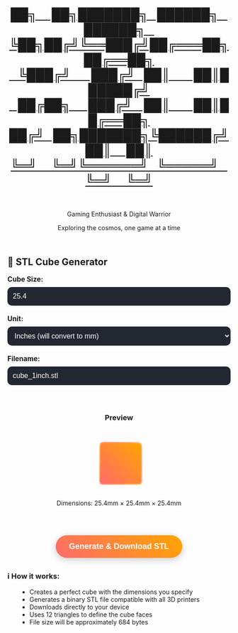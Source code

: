 <div class="container">
    <header>
        <a class="no-underline" href="./" >
        <h1 class='xzor-ascii-banner'>██╗&nbsp;&nbsp;&nbsp;&nbsp;&nbsp;██╗███████╗&nbsp;&nbsp;&nbsp;██████╗&nbsp;&nbsp;&nbsp;██████╗&nbsp;&nbsp;&nbsp;<br>
             ╚██╗██╔╝╚══███╔╝██╔═══██╗██╔══██╗<br>
              &nbsp;&nbsp;&nbsp;╚███╔╝&nbsp;&nbsp;&nbsp;&nbsp;&nbsp;&nbsp;&nbsp;███╔╝&nbsp;&nbsp;&nbsp;██║&nbsp;&nbsp;&nbsp;&nbsp;&nbsp;&nbsp;&nbsp;&nbsp;██║██████╔╝<br>
            &nbsp;&nbsp;&nbsp;██╔██╗&nbsp;&nbsp;&nbsp;&nbsp;&nbsp;&nbsp;███╔╝&nbsp;&nbsp;&nbsp;&nbsp;██║&nbsp;&nbsp;&nbsp;&nbsp;&nbsp;&nbsp;&nbsp;&nbsp;██║██╔══██╗<br>
           ██╔╝&nbsp;&nbsp;&nbsp;██╗███████╗╚██████╔╝██║&nbsp;&nbsp;&nbsp;&nbsp;&nbsp;██║<br>
            ╚═╝&nbsp;&nbsp;&nbsp;&nbsp;&nbsp;╚═╝╚══════╝&nbsp;&nbsp;&nbsp;╚═════╝&nbsp;&nbsp;&nbsp;╚═╝&nbsp;&nbsp;&nbsp;&nbsp;&nbsp;╚═╝</h1></a><br>
        <p class="subtitle">Gaming Enthusiast & Digital Warrior</p>
        <p class="tagline">Exploring the cosmos, one game at a time</p>
    </header>
<!--      <div class="profile-section">
        <h2 class="section-title centered-title alt">Filler Test Text</h2>
        <p class="about-text">
           This is just some filler testing text. Yay. 😃
        </p>
    </div> -->
  <style>
/*         body {
            font-family: 'Segoe UI', Tahoma, Geneva, Verdana, sans-serif;
            max-width: 800px;
            margin: 0 auto;
            padding: 20px;
            background: linear-gradient(135deg, #667eea 0%, #764ba2 100%);
            min-height: 100vh;
            color: white;
        }
        .container {
            background: rgba(255, 255, 255, 0.1);
            backdrop-filter: blur(10px);
            border-radius: 20px;
            padding: 30px;
            box-shadow: 0 8px 32px 0 rgba(31, 38, 135, 0.37);
            border: 1px solid rgba(255, 255, 255, 0.18);
        }
        h1 {
            text-align: center;
            margin-bottom: 30px;
            font-size: 2.5em;
            text-shadow: 2px 2px 4px rgba(0,0,0,0.3);
        } */
        .input-group {
            margin-bottom: 20px;
        }
        label {
            display: block;
            margin-bottom: 8px;
            font-weight: bold;
            font-size: 1.1em;
        }
        input, select {
            width: 100%;
            padding: 12px;
            border: none;
            border-radius: 10px;
            font-size: 16px;
            background: rgba(255, 255, 255, 0.2);
            background-color: #232731;
            color: white;
            backdrop-filter: blur(5px);
        }
        input::placeholder {
            color: rgba(255, 255, 255, 0.7);
        }
       button {
            background: linear-gradient(45deg, #ff6b6b, #ffa500);
            color: white;
            padding: 15px 30px;
            border: none;
            border-radius: 50px;
            font-size: 18px;
            font-weight: bold;
            cursor: pointer;
            transition: all 0.3s ease;
            display: block;
            margin: 30px auto;
            box-shadow: 0 4px 15px rgba(0,0,0,0.2);
        }
        button:hover {
            transform: translateY(-2px);
            box-shadow: 0 8px 25px rgba(0,0,0,0.3);
        }
        button:active {
            transform: translateY(0);
        }
        .info {
            background: rgba(255, 255, 255, 0.1);
            padding: 20px;
            border-radius: 10px;
            margin: 20px 0;
            border-left: 4px solid #ffa500;
        }
        .preview {
            text-align: center;
            margin: 20px 0;
            padding: 20px;
            background: rgba(255, 255, 255, 0.05);
            border-radius: 10px;
        }
        .cube-container {
            perspective: 300px;
            margin: 20px auto;
            width: 100px;
            height: 100px;
        }
        .cube-visual {
            position: relative;
            width: 80px;
            height: 80px;
            margin: 0 auto;
            transform-style: preserve-3d;
            animation: rotateCube 8s infinite linear;
        }
        .cube-face {
            position: absolute;
            width: 80px;
            height: 80px;
            border: 2px solid rgba(255, 255, 255, 0.3);
            border-radius: 8px;
        }
        .cube-face.front {
            background: linear-gradient(45deg, #ff6b6b, #ffa500);
            transform: rotateY(0deg) translateZ(40px);
        }
        .cube-face.back {
            background: linear-gradient(45deg, #ff4757, #ff3838);
            transform: rotateY(180deg) translateZ(40px);
        }
        .cube-face.right {
            background: linear-gradient(45deg, #ffa500, #ff9f43);
            transform: rotateY(90deg) translateZ(40px);
        }
        .cube-face.left {
            background: linear-gradient(45deg, #ff3838, #ff6b6b);
            transform: rotateY(-90deg) translateZ(40px);
        }
        .cube-face.top {
            background: linear-gradient(45deg, #ff9f43, #feca57);
            transform: rotateX(90deg) translateZ(40px);
        }
        .cube-face.bottom {
            background: linear-gradient(45deg, #ff4757, #c44569);
            transform: rotateX(-90deg) translateZ(40px);
        }
        @keyframes rotateCube {
            0% { transform: rotateX(0deg) rotateY(0deg) rotateZ(0deg); }
            25% { transform: rotateX(90deg) rotateY(90deg) rotateZ(0deg); }
            50% { transform: rotateX(180deg) rotateY(180deg) rotateZ(90deg); }
            75% { transform: rotateX(270deg) rotateY(270deg) rotateZ(180deg); }
            100% { transform: rotateX(360deg) rotateY(360deg) rotateZ(270deg); }
        }
        .success-message {
            background: rgba(76, 175, 80, 0.3);
            color: white;
            padding: 15px;
            border-radius: 10px;
            margin: 20px 0;
            border-left: 4px solid #4CAF50;
            display: none;
        }
        ul {
            padding-left: 50px;
        }
    </style>
    <div class="profile-section">
        <h2 class="section-title centered-title alt">🎲 STL Cube Generator</h2>
        <div class="input-group">
            <label for="size">Cube Size:</label>
            <input type="number" id="size" value="25.4" step="0.1" min="0.1" placeholder="Enter size in mm">
        </div>
        <div class="input-group">
            <label for="unit">Unit:</label>
            <select id="unit">
                <option value="mm">Millimeters (mm)</option>
                <option value="inch" selected>Inches (will convert to mm)</option>
                <option value="cm">Centimeters (cm)</option>
            </select>
        </div>
        <div class="input-group">
            <label for="filename">Filename:</label>
            <input type="text" id="filename" value="cube_1inch.stl" placeholder="Enter filename">
        </div>
        <div class="preview">
            <h3>Preview</h3><br>
            <div class="cube-container">
                <div class="cube-visual">
                    <div class="cube-face front"></div>
                    <div class="cube-face back"></div>
                    <div class="cube-face right"></div>
                    <div class="cube-face left"></div>
                    <div class="cube-face top"></div>
                    <div class="cube-face bottom"></div>
                </div>
            </div>
            <p id="dimensions">Dimensions: 25.4mm × 25.4mm × 25.4mm</p>
        </div>
        <button onclick="generateCube()">Generate & Download STL</button>
        <div id="successMessage" class="success-message">
            ✅ STL file generated and downloaded successfully!
        </div>
    </div>
    <div class="profile-section">
        <div class="about-text">
            <h3 class="section-title centered-title alt">ℹ️ How it works:</h3>
            <div>
                <ul>
                    <li>Creates a perfect cube with the dimensions you specify</li>
                    <li>Generates a binary STL file compatible with all 3D printers</li>
                    <li>Downloads directly to your device</li>
                    <li>Uses 12 triangles to define the cube faces</li>
                    <li>File size will be approximately 684 bytes</li>
                </ul>
            </div>
        </div>
    </div>
    <script>
        function createCubeSTL(size, filename = "cube.stl") {
            // Define the 8 vertices of a cube
            const h = size / 2;
            const vertices = [
                [-h, -h, -h],  // 0: bottom-back-left
                [+h, -h, -h],  // 1: bottom-back-right
                [+h, +h, -h],  // 2: bottom-front-right
                [-h, +h, -h],  // 3: bottom-front-left
                [-h, -h, +h],  // 4: top-back-left
                [+h, -h, +h],  // 5: top-back-right
                [+h, +h, +h],  // 6: top-front-right
                [-h, +h, +h],  // 7: top-front-left
            ];
            // Define the 12 triangular faces
            const faces = [
                [0, 2, 1], [0, 3, 2],  // Bottom face
                [4, 5, 6], [4, 6, 7],  // Top face
                [3, 6, 2], [3, 7, 6],  // Front face
                [0, 1, 5], [0, 5, 4],  // Back face
                [1, 2, 6], [1, 6, 5],  // Right face
                [0, 4, 7], [0, 7, 3],  // Left face
            ];
            // Calculate normal vector for a triangle
            function calculateNormal(v0, v1, v2) {
                const edge1 = [v1[0] - v0[0], v1[1] - v0[1], v1[2] - v0[2]];
                const edge2 = [v2[0] - v0[0], v2[1] - v0[1], v2[2] - v0[2]];
                // Cross product
                const normal = [
                    edge1[1] * edge2[2] - edge1[2] * edge2[1],
                    edge1[2] * edge2[0] - edge1[0] * edge2[2],
                    edge1[0] * edge2[1] - edge1[1] * edge2[0]
                ];
                // Normalize
                const length = Math.sqrt(normal[0] * normal[0] + normal[1] * normal[1] + normal[2] * normal[2]);
                if (length > 0) {
                    normal[0] /= length;
                    normal[1] /= length;
                    normal[2] /= length;
                }
                return normal;
            }
            // Helper functions for binary data
            function floatToBytes(value) {
                const buffer = new ArrayBuffer(4);
                const view = new DataView(buffer);
                view.setFloat32(0, value, true);
                return new Uint8Array(buffer);
            }
            function uint32ToBytes(value) {
                const buffer = new ArrayBuffer(4);
                const view = new DataView(buffer);
                view.setUint32(0, value, true);
                return new Uint8Array(buffer);
            }
            function uint16ToBytes(value) {
                const buffer = new ArrayBuffer(2);
                const view = new DataView(buffer);
                view.setUint16(0, value, true);
                return new Uint8Array(buffer);
            }
            // Build STL data
            const data = [];
            // 80-byte header
            const headerText = 'Generated cube for 3D printing - Browser STL Generator';
            const header = new Uint8Array(80);
            for (let i = 0; i < Math.min(headerText.length, 80); i++) {
                header[i] = headerText.charCodeAt(i);
            }
            data.push(header);
            // Triangle count
            data.push(uint32ToBytes(faces.length));
            // Write each triangle
            faces.forEach(face => {
                const v0 = vertices[face[0]];
                const v1 = vertices[face[1]];
                const v2 = vertices[face[2]];
                const normal = calculateNormal(v0, v1, v2);
                // Normal vector
                data.push(floatToBytes(normal[0]));
                data.push(floatToBytes(normal[1]));
                data.push(floatToBytes(normal[2]));
                // Vertices
                [v0, v1, v2].forEach(vertex => {
                    data.push(floatToBytes(vertex[0]));
                    data.push(floatToBytes(vertex[1]));
                    data.push(floatToBytes(vertex[2]));
                });                
                // Attribute byte count
                data.push(uint16ToBytes(0));
            });            
            // Combine all data
            const totalLength = data.reduce((sum, chunk) => sum + chunk.length, 0);
            const binaryData = new Uint8Array(totalLength);
            let offset = 0;            
            data.forEach(chunk => {
                binaryData.set(chunk, offset);
                offset += chunk.length;
            });            
            return binaryData;
        }        
        function downloadFile(data, filename) {
            const blob = new Blob([data], { type: 'application/octet-stream' });
            const url = URL.createObjectURL(blob);            
            const a = document.createElement('a');
            a.href = url;
            a.download = filename;
            document.body.appendChild(a);
            a.click();
            document.body.removeChild(a);
            URL.revokeObjectURL(url);
        }        
        function updatePreview() {
            const sizeInput = document.getElementById('size');
            const unitSelect = document.getElementById('unit');
            const dimensionsEl = document.getElementById('dimensions');            
            let size = parseFloat(sizeInput.value) || 25.4;
            const unit = unitSelect.value;            
            // Convert to mm for internal calculations
            let sizeInMM = size;
            if (unit === 'inch') {
                sizeInMM = size * 25.4;
            } else if (unit === 'cm') {
                sizeInMM = size * 10;
            }
            dimensionsEl.textContent = `Dimensions: ${sizeInMM.toFixed(1)}mm × ${sizeInMM.toFixed(1)}mm × ${sizeInMM.toFixed(1)}mm`;
        }
        function generateCube() {
            const sizeInput = document.getElementById('size');
            const unitSelect = document.getElementById('unit');
            const filenameInput = document.getElementById('filename');
            const successMessage = document.getElementById('successMessage');            
            let size = parseFloat(sizeInput.value) || 1;
            const unit = unitSelect.value;
            const filename = filenameInput.value || 'cube.stl';            
            // Convert to mm
            let sizeInMM = size;
            if (unit === 'inch') {
                sizeInMM = size * 25.4;
            } else if (unit === 'cm') {
                sizeInMM = size * 10;
            }            
            try {
                const stlData = createCubeSTL(sizeInMM, filename);
                downloadFile(stlData, filename);                
                successMessage.style.display = 'block';
                setTimeout(() => {
                    successMessage.style.display = 'none';
                }, 3000);                
                console.log(`Generated ${filename}: ${sizeInMM.toFixed(1)}mm cube with ${stlData.length} bytes`);
            } catch (error) {
                alert('Error generating STL file: ' + error.message);
                console.error(error);
            }
        }        
        // Update preview when inputs change
        document.getElementById('size').addEventListener('input', updatePreview);
        document.getElementById('unit').addEventListener('change', function() {
            const sizeInput = document.getElementById('size');
            const unit = this.value;            
            // Auto-adjust default values based on unit
            if (unit === 'inch') {
                sizeInput.value = '1.0';
            } else if (unit === 'mm') {
                sizeInput.value = '25.4';
            } else if (unit === 'cm') {
                sizeInput.value = '2.54';
            }
            updatePreview();
        });        
        // Initialize
        updatePreview();
    </script>
    
